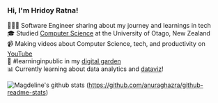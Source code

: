 <!-- Level 1: Simple bio and stats -->

### Hi, I'm Hridoy Ratna!

👩🏻‍💻 Software Engineer sharing about my journey and learnings in tech<br/>
🎓 Studied [Computer Science](https://youtu.be/Dd_4zfmY-aA?si=3NnnJ-j5Ls7johlv) at the University of Otago, New Zealand<br/>
📹 Making videos about Computer Science, tech, and productivity on [YouTube](https://www.youtube.com/c/MagdelineHuang)<br/>
🌱 #learninginpublic in my [digital garden](https://magdelinehuang.com)<br/>
📊 Currently learning about data analytics and [dataviz](https://pudding.cool/2018/08/pockets/)!<br/>

<!-- GitHub stats from https://github.com/anuraghazra/github-readme-stats -->
![Magdeline's github stats](https://github-readme-stats.vercel.app/api?username=xsolo05&count_private=true&show_icons=true&theme=radical&hide_rank=false)
(https://github.com/anuraghazra/github-readme-stats)
